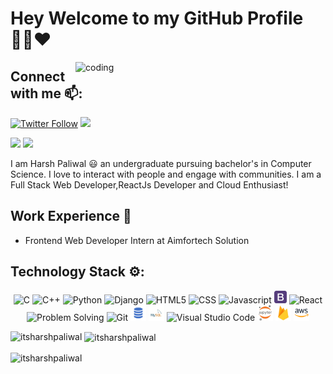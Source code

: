 # Hey Welcome to my GitHub Profile 👨‍💻❤️

<img align="right" alt="coding" width="400" src="https://user-images.githubusercontent.com/55389276/140866485-8fb1c876-9a8f-4d6a-98dc-08c4981eaf70.gif">



## Connect with me 📫:
[![Twitter Follow](https://img.shields.io/twitter/follow/itsharshpaliwal.svg?style=social)](https://twitter.com/itsharshpaliwal)
<a href="https://www.linkedin.com/in/harshpaliwal151/"><img src="https://img.shields.io/badge/linkedin-%230077B5.svg?&style=for-the-badge&logo=linkedin&logoColor=white" height=25></a> 

<a href="https://www.instagram.com/its.harsh_paliwal/"><img src="https://img.shields.io/badge/instagram-%23E4405F.svg?&style=for-the-badge&logo=instagram&logoColor=white" height=25></a>
<a href="https://www.facebook.com/Harsh Paliwal.3110"><img src="https://img.shields.io/badge/facebook-%231DA1F2.svg?&style=for-the-badge&logo=facebook&logoColor=white" height=25></a> 

I am Harsh Paliwal 😃 an undergraduate pursuing bachelor's in Computer Science. I love to interact with people and engage with communities. I am a Full Stack Web Developer,ReactJs Developer and Cloud Enthusiast!

## Work Experience 👔
* Frontend Web Developer Intern at Aimfortech Solution

## Technology Stack ⚙️:

<p align="center">
  <img title="C" height="25" src="https://github.com/zumrudu-anka/zumrudu-anka/blob/master/images/c.svg">
  <img title="C++" height="25" src="https://github.com/zumrudu-anka/zumrudu-anka/blob/master/images/cpp.svg">
  <img title="Python" height="25" src="https://github.com/zumrudu-anka/zumrudu-anka/blob/master/images/python-original.svg">
  <img title="Django" height="25" src="https://github.com/zumrudu-anka/zumrudu-anka/blob/master/images/django.png">
  <img title="HTML5" height="25" src="https://github.com/zumrudu-anka/zumrudu-anka/blob/master/images/html5.svg">
  <img title="CSS" height="25" src="https://github.com/zumrudu-anka/zumrudu-anka/blob/master/images/css.svg">
  <img title="Javascript" height="20" src="https://github.com/zumrudu-anka/zumrudu-anka/blob/master/images/javascript.svg">
  <img height="20" src="https://raw.githubusercontent.com/github/explore/80688e429a7d4ef2fca1e82350fe8e3517d3494d/topics/bootstrap/bootstrap.png">
  <img title="React" height="25" src="https://github.com/zumrudu-anka/zumrudu-anka/blob/master/images/react-original.svg">
  <img title="Problem Solving" height="25" src="https://github.com/zumrudu-anka/zumrudu-anka/blob/master/images/problemSolving.png">
  <img title="Git" height="25" src="https://github.com/zumrudu-anka/zumrudu-anka/blob/master/images/git-original.svg">
  <img height="25" src="https://raw.githubusercontent.com/github/explore/80688e429a7d4ef2fca1e82350fe8e3517d3494d/topics/sql/sql.png">
  <img height="25" src="https://raw.githubusercontent.com/github/explore/80688e429a7d4ef2fca1e82350fe8e3517d3494d/topics/mysql/mysql.png">
  <img title="Visual Studio Code" height="25" src="https://github.com/zumrudu-anka/zumrudu-anka/blob/master/images/vscode.png">
  <img height="25" src="https://raw.githubusercontent.com/github/explore/80688e429a7d4ef2fca1e82350fe8e3517d3494d/topics/jupyter-notebook/jupyter-notebook.png">
  <img height="25" src="https://raw.githubusercontent.com/github/explore/80688e429a7d4ef2fca1e82350fe8e3517d3494d/topics/firebase/firebase.png">
  <img height="25" src="https://raw.githubusercontent.com/github/explore/80688e429a7d4ef2fca1e82350fe8e3517d3494d/topics/aws/aws.png">

  


  <p><img align="left" src="https://github-readme-stats.vercel.app/api/top-langs?username=itsharshpaliwal&show_icons=true&locale=en&layout=compact" alt="itsharshpaliwal" /></p>

<p>&nbsp;<img align="center" src="https://github-readme-stats.vercel.app/api?username=itsharshpaliwal&show_icons=true&locale=en" alt="itsharshpaliwal" /></p>

<p><img align="center" src="https://github-readme-streak-stats.herokuapp.com/?user=itsharshpaliwal&" alt="itsharshpaliwal" /></p>
